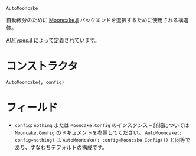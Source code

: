 ```
AutoMooncake
```

自動微分のために [Mooncake.jl](https://github.com/compintell/Mooncake.jl) バックエンドを選択するために使用される構造体。

[ADTypes.jl](https://github.com/SciML/ADTypes.jl) によって定義されています。

# コンストラクタ

```
AutoMooncake(; config)
```

# フィールド

  * `config`: `nothing` または `Mooncake.Config` のインスタンス – 詳細については `Mooncake.Config` のドキュメントを参照してください。 `AutoMooncake(; config=nothing)` は `AutoMooncake(; config=Mooncake.Config())` と同等であり、すなわちデフォルトの構成です。
